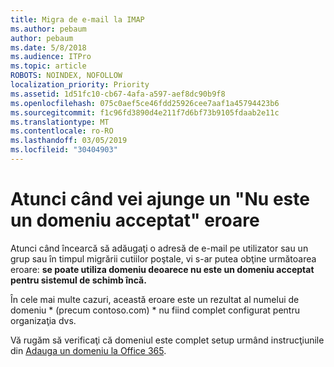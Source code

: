 ```yaml
---
title: Migra de e-mail la IMAP
ms.author: pebaum
author: pebaum
ms.date: 5/8/2018
ms.audience: ITPro
ms.topic: article
ROBOTS: NOINDEX, NOFOLLOW
localization_priority: Priority
ms.assetid: 1d51fc10-cb67-4afa-a597-aef8dc90b9f8
ms.openlocfilehash: 075c0aef5ce46fdd25926cee7aaf1a45794423b6
ms.sourcegitcommit: f1c96fd3890d4e211f7d6bf73b9105fdaab2e11c
ms.translationtype: MT
ms.contentlocale: ro-RO
ms.lasthandoff: 03/05/2019
ms.locfileid: "30404903"
---
```

# <a name="when-you-get-a-not-an-accepted-domain-error"></a>Atunci când vei ajunge un "Nu este un domeniu acceptat" eroare

Atunci când încearcă să adăugaţi o adresă de e-mail pe utilizator sau un grup sau în timpul migrării cutiilor poştale, vi s-ar putea obţine următoarea eroare: **se poate utiliza domeniu deoarece nu este un domeniu acceptat pentru sistemul de schimb încă.**
  
În cele mai multe cazuri, această eroare este un rezultat al numelui de domeniu * (precum contoso.com) * nu fiind complet configurat pentru organizaţia dvs. 
  
Vă rugăm să verificaţi că domeniul este complet setup urmând instrucţiunile din [Adauga un domeniu la Office 365](https://support.office.com/article/6383f56d-3d09-4dcb-9b41-b5f5a5efd611).
  

